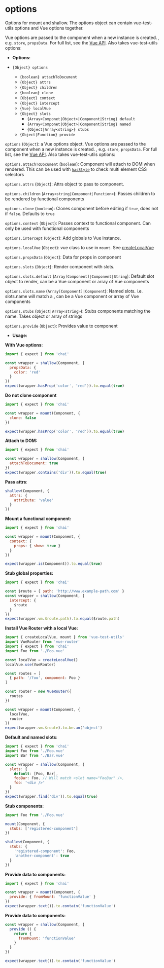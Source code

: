 # options

Options for mount and shallow. The options object can contain vue-test-utils options and Vue options together.

Vue options are passed to the component when a new instance is created. , e.g. `store`, `propsData`. For full list, see the [Vue API](https://vuejs.org/v2/api/). Also takes vue-test-utils options:

- **Options:**

- `{Object} options`
  - `{boolean} attachToDocument`
  - `{Object} attrs`
  - `{Object} children`
  - `{boolean} clone`
  - `{Object} context`
  - `{Object} intercept`
  - `{Vue} localVue`
  - `{Object} slots`  
      - `{Array<Componet|Object>|Component|String} default`  
      - `{Array<Componet|Object>|Component|String} named`  
      - `{Object|Array<string>} stubs`
  - `{Object|Function} provide`

`options` (`Object`): a Vue options object. Vue options are passed to the component when a new instance is created. , e.g. `store`, `propsData`. For full list, see the [Vue API](https://vuejs.org/v2/api/). Also takes vue-test-utils options:

`options.attachToDocument` (`boolean`): Component will attach to DOM when rendered. This can be used with [`hasStyle`](wrapper/hasStyle.md) to check multi element CSS selectors

`options.attrs` (`Object`): Attrs object to pass to component.

`options.children` (`Array<string|Component|Function>`): Passes children to be rendered by functional components

`options.clone` (`boolean`): Clones component before editing if `true`, does not if `false`. Defaults to `true`

`options.context` (`Object`): Passes context to functional component. Can only be used with functional components

`options.intercept` (`Object`): Add globals to Vue instance.

`options.localVue` (`Object`): vue class to use in `mount`. See [createLocalVue](createLocalVue.md)

`options.propsData` (`Object`): Data for props in component

`options.slots` (`Object`): Render component with slots.

`options.slots.default` (`Array[Component]|Component|String`): Default slot object to render, can be a Vue component or array of Vue components

`options.slots.name` (`Array[Component]|Component`): Named slots. i.e. slots.name will match a <slot name="name" />, can be a Vue component or array of Vue components

`options.stubs` (`Object|Array<string>`): Stubs components matching the name. Takes object or array of strings

`options.provide` (`Object`): Provides value to component

- **Usage:**

**With Vue options:**

```js
import { expect } from 'chai'

const wrapper = shallow(Component, {
  propsData: {
    color: 'red'
  }
})
expect(wrapper.hasProp('color', 'red')).to.equal(true)
```

**Do not clone component**

```js
import { expect } from 'chai'

const wrapper = mount(Component, {
  clone: false
})

expect(wrapper.hasProp('color', 'red')).to.equal(true)
```

**Attach to DOM:**

```js
import { expect } from 'chai'

const wrapper = shallow(Component, {
  attachToDocument: true
})
expect(wrapper.contains('div')).to.equal(true)
```

**Pass attrs:**

```js
shallow(Component, {
  attrs: {
    attribute: 'value'
  }
})
```

**Mount a functional component:**

```js
import { expect } from 'chai'

const wrapper = mount(Component, {
  context: {
    props: { show: true }
  }
})

expect(wrapper.is(Component)).to.equal(true)
```

**Stub global properties:**

```js
import { expect } from 'chai'

const $route = { path: 'http://www.example-path.com' }
const wrapper = shallow(Component, {
  intercept: {
    $route
  }
})
expect(wrapper.vm.$route.path).to.equal($route.path)
```

**Install Vue Router with a local Vue:**

```js
import { createLocalVue, mount } from 'vue-test-utils'
import VueRouter from 'vue-router'
import { expect } from 'chai'
import Foo from './Foo.vue'

const localVue = createLocalVue()
localVue.use(VueRouter)

const routes = [
  { path: '/foo', component: Foo }
]

const router = new VueRouter({
  routes
})

const wrapper = mount(Component, {
  localVue,
  router
})
expect(wrapper.vm.$route).to.be.an('object')
```

**Default and named slots:**

```js
import { expect } from 'chai'
import Foo from './Foo.vue'
import Bar from './Bar.vue'

const wrapper = shallow(Component, {
  slots: {
    default: [Foo, Bar],
    fooBar: Foo, // Will match <slot name="FooBar" />,
    foo: '<div />'
  }
})
expect(wrapper.find('div')).to.equal(true)
```

**Stub components:**

```js
import Foo from './Foo.vue'

mount(Component, {
  stubs: ['registered-component']
})

shallow(Component, {
  stubs: {
    'registered-component': Foo,
    'another-component': true
  }
})
```

**Provide data to components:**

```js
import { expect } from 'chai'

const wrapper = mount(Component, {
  provide: { fromMount: 'functionValue' }
})
expect(wrapper.text()).to.contain('functionValue')
```

**Provide data to components:**

```js
const wrapper = shallow(Component, {
  provide () {
    return {
      fromMount: 'functionValue'
    }
  }
})

expect(wrapper.text()).to.contain('functionValue')
```
